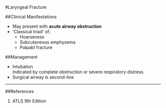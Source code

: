 #Laryngeal Fracture



##Clinical Manifestations
* May present with **acute airway obstruction**  
* 'Classical triad' of;
	* Hoarseness
	* Subcutaneous emphysema
	* Palpabl fracture

##Management
* Intubation  
Indicated by complete obstruction or severe respiratory distress.
* Surgical airway is second-line

---
##References
1. ATLS 9th Edition